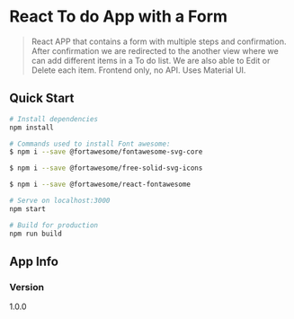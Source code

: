 # React To do App with a Form

> React APP that contains a form with multiple steps and confirmation. After confirmation we are redirected to the another view where we can add different items in a To do list. We are also able to Edit or Delete each item. Frontend only, no API. Uses Material UI.

## Quick Start

```bash
# Install dependencies
npm install

# Commands used to install Font awesome:
$ npm i --save @fortawesome/fontawesome-svg-core

$ npm i --save @fortawesome/free-solid-svg-icons

$ npm i --save @fortawesome/react-fontawesome

# Serve on localhost:3000
npm start

# Build for production
npm run build
```

## App Info

### Version
1.0.0

